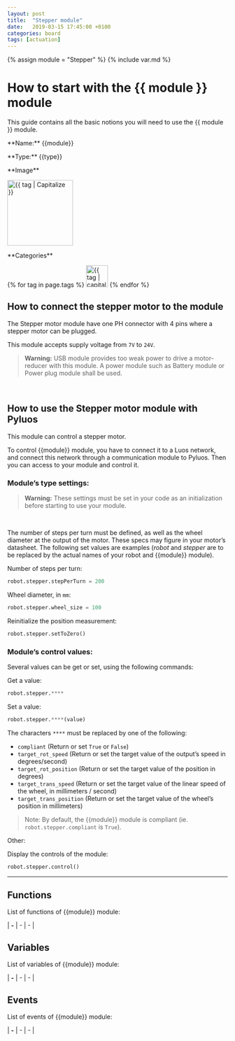 ```yaml
---
layout: post
title:  "Stepper module"
date:   2019-03-15 17:45:00 +0100
categories: board
tags: [actuation]
---
```


{% assign module = "Stepper" %}
{% include var.md %}

# How to start with the {{ module }} module

This guide contains all the basic notions you will need to use the {{ module }} module.

<div class="sheet" markdown="1">
<p class="sheet-title" markdown="1">**Name:** {{module}}</p>
<p class="sheet-title" markdown="1">**Type:** {{type}}</p>
<p class="sheet-title" markdown="1">**Image**</p>
<p class="indent" markdown="1"><img height="150" src="/assets/img/{{ module | downcase }}-module.png" alt="{{ tag | Capitalize }}"></p>
<p class="sheet-title" markdown="1">**Categories**</p>
<p class="indent" markdown="1">
{% for tag in page.tags %}
  <a href="{{ "/" | absolute_url }}tags.html"><img height="50" src="/assets/img/sticker-{{ tag }}.png" alt="{{ tag | capitalize }}"></a>
{% endfor %}
</p>
</div>


## How to connect the stepper motor to the module
The Stepper motor module have one PH connector with 4 pins where a stepper motor can be plugged.

This module accepts supply voltage from `7V` to `24V`.

<blockquote class="warning"><strong>Warning:</strong> USB module provides too weak power to drive a motor-reducer with this module. A power module such as Battery module or Power plug module shall be used.</blockquote><br />


## How to use the Stepper motor module with Pyluos
This module can control a stepper motor.

To control {{module}} module, you have to connect it to a Luos network, and connect this network through a communication module to Pyluos. Then you can access to your module and control it.

### Module’s type settings:

<blockquote class="warning"><strong>Warning:</strong> These settings must be set in your code as an initialization before starting to use your module.</blockquote><br />

The number of steps per turn must be defined, as well as the wheel diameter at the output of the motor. These specs may figure in your motor’s datasheet. The following set values are examples (*robot* and *stepper* are to be replaced by the actual names of your robot and {{module}} module).

Number of steps per turn:

```python
robot.stepper.stepPerTurn = 200
 ```

Wheel diameter, in `mm`:

```python
robot.stepper.wheel_size = 100
 ```

Reinitialize the position measurement:

```python
robot.stepper.setToZero()
 ```

### Module’s control values:

Several values can be get or set, using the following commands:

Get a value:

```python
robot.stepper.****
 ```

Set a value:

```python
robot.stepper.****(value)
 ```

The characters `****` must be replaced by one of the following:

* `compliant` (Return or set `True` or `False`)
* `target_rot_speed` (Return or set the target value of the output’s speed in degrees/second)
* `target_rot_position` (Return or set the target value of the position in degrees)
* `target_trans_speed` (Return or set the target value of the linear speed of the wheel, in millimeters / second)
* `target_trans_position` (Return or set the target value of the wheel’s position in millimeters)

> Note: By default, the {{module}} module is compliant (ie. `robot.stepper.compliant` is `True`).

Other:

Display the controls of the module:

```python
robot.stepper.control()
```


----

## Functions
List of functions of {{module}} module:

| **-** | - | - |

## Variables
List of variables of {{module}} module:

| **-** | - | - |

## Events
List of events of {{module}} module:

| **-** | - | - |
